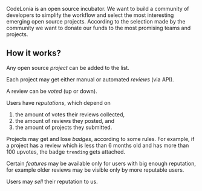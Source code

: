 

CodeLonia is an open source incubator. We want to build
a community of developers to simplify the workflow and select the most
interesting emerging open source projects. According to
the selection made by the community we want to donate
our funds to the most promising teams and projects.

## How it works?

Any open source _project_ can be added to the list.

Each project may get either manual or automated _reviews_ (via API).

A review can be _voted_ (up or down).

Users have _reputations_, which depend on
1) the amount of votes their reviews collected,
2) the amount of reviews they posted, and
3) the amount of projects they submitted.

Projects may get and lose _badges_, according to some rules. For example,
if a project has a review which is less than 6 months old and
has more than 100 upvotes, the badge `trending` gets attached.

Certain _features_ may be available only for users with big
enough reputation, for example older reviews may be visible
only by more reputable users.

Users may _sell_ their reputation to us.
